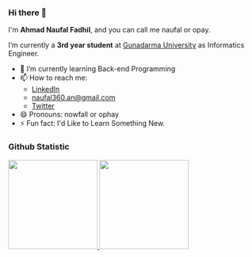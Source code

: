 ### Hi there 👋

I'm **Ahmad Naufal Fadhil**, and you can call me naufal or opay.

I’m currently a **3rd year student** at [Gunadarma University](https://www.gunadarma.ac.id/) as Informatics Engineer.

- 🌱 I’m currently learning Back-end Programming
- 📫 How to reach me:
  - <a href="https://www.linkedin.com/in/naufal360/">LinkedIn</a>
  - naufal360.an@gmail.com
  - <a href="https://twitter.com/Naufalfdl_pay">Twitter</a>
- 😄 Pronouns: nowfall or ophay
- ⚡ Fun fact: I'd Like to Learn Something New.

### Github Statistic
<p align="left">
<a href="https://github.com/naufal360">
  <img height="180em" src="https://github-readme-stats-eight-theta.vercel.app/api?username=naufal360&show_icons=true&theme=algolia&include_all_commits=true&count_private=true"/>  
  <img height="180em" src="https://github-readme-stats-eight-theta.vercel.app/api/top-langs/?username=naufal360&layout=compact&langs_count=8&theme=algolia"/>
</a>
</p>
